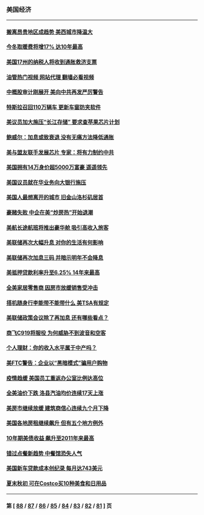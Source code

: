 ### 美国经济
---
#### [搬离昂贵地区成趋势 美西城市降温大](../../pages/ncid1078158/n13831038.md?09240445) 
#### [今冬取暖费将增17% 达10年最高](../../pages/ncid1078158/n13830993.md?09240445) 
#### [美国17州的纳税人将收到通胀救济支票](../../pages/ncid1078158/n13830953.md?09240445) 
#### [油管热门视频 网站代理 翻墙必看视频](http://209.222.30.114:81/youtube.html?09240445)
#### [中概股审计刚展开 美向中共再发严厉警告](../../pages/ncid1078158/n13830807.md?09240445) 
#### [特斯拉召回110万辆车 更新车窗防夹软件](../../pages/ncid1078158/n13830697.md?09240445) 
#### [美议员加大施压“长江存储” 要求查苹果芯片计划](../../pages/ncid1078158/n13830569.md?09240445) 
#### [鲍威尔：加息或致衰退 没有无痛方法降低通胀](../../pages/ncid1078158/n13830565.md?09240445) 
#### [美与盟友联手发展芯片 专家：将有力制约中共](../../pages/ncid1078158/n13830450.md?09240445) 
#### [美国拥有14万身价超5000万富豪 遥遥领先](../../pages/ncid1078158/n13830515.md?09240445) 
#### [美国议员就在华业务向大银行施压](../../pages/ncid1078158/n13830452.md?09240445) 
#### [美国人最想离开的城市 旧金山洛杉矶居首](../../pages/ncid1078158/n13830091.md?09240445) 
#### [豪赌失败 中企在美“炒房热”开始退潮](../../pages/ncid1078158/n13829886.md?09240445) 
#### [美航长途航班将推出豪华舱 吸引高收入旅客](../../pages/ncid1078158/n13829885.md?09240445) 
#### [美联储再次大幅升息 对你的生活有何影响](../../pages/ncid1078158/n13829901.md?09240445) 
#### [美联储再次加息三码 并暗示明年不会降息](../../pages/ncid1078158/n13829849.md?09240445) 
#### [美抵押贷款利率升至6.25% 14年来最高](../../pages/ncid1078158/n13829753.md?09240445) 
#### [全美家居零售商 因房市放缓销售受冲击](../../pages/ncid1078158/n13829392.md?09240445) 
#### [搭机随身行李能带不能带什么 美TSA有规定](../../pages/ncid1078158/n13829221.md?09240445) 
#### [美联储政策会议除了再加息 还有哪些看点？](../../pages/ncid1078158/n13829225.md?09240445) 
#### [商飞C919将服役 为何威胁不到波音和空客](../../pages/ncid1078158/n13829235.md?09240445) 
#### [个人理财：你的收入水平属于中产吗？](../../pages/ncid1078158/n13828955.md?09240445) 
#### [美FTC警告：企业以“黑暗模式”骗用户购物](../../pages/ncid1078158/n13828597.md?09240445) 
#### [疫情趋缓 美国员工重返办公室比例达高位](../../pages/ncid1078158/n13828548.md?09240445) 
#### [全美油价下跌 洛县汽油均价连续17天上涨](../../pages/ncid1078158/n13828585.md?09240445) 
#### [美房市继续放缓 建筑商信心连续九个月下降](../../pages/ncid1078158/n13828456.md?09240445) 
#### [美国各地房租继续飙升 但有五个地方例外](../../pages/ncid1078158/n13828487.md?09240445) 
#### [10年期美债收益 飙升至2011年来最高](../../pages/ncid1078158/n13828540.md?09240445) 
#### [错过点餐新趋势 中餐馆恐失人气](../../pages/ncid1078158/n13828552.md?09240445) 
#### [美国新车贷款成本创纪录 每月达743美元](../../pages/ncid1078158/n13827951.md?09240445) 
#### [夏末秋初 可在Costco买10种美食和日用品](../../pages/ncid1078158/n13822910.md?09240445) 

---
#### 第 [ [88](./88.md?09240445) / [87](./87.md?09240445) / [86](./86.md?09240445) / [85](./85.md?09240445) / [84](./84.md?09240445) / [83](./83.md?09240445) / [82](./82.md?09240445) / [81](./81.md?09240445) ] 页
